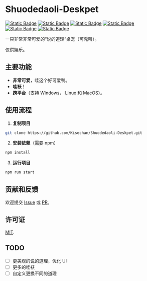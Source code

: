 # Shuodedaoli-Deskpet

[![Static Badge](https://img.shields.io/badge/HTML5-%23E34F26?style=flat-square&logo=html5&logoColor=white)](https://www.w3.org/TR/2011/WD-html5-20110405/index.html)
[![Static Badge](https://img.shields.io/badge/CSS-%23663399?style=flat-square&logo=css&logoColor=white)](https://www.w3.org/Style/CSS/Overview.en.html)
[![Static Badge](https://img.shields.io/badge/JavaScript-%23F7DF1E?style=flat-square&logo=javascript&logoColor=white)](https://www.javascript.com/)
[![Static Badge](https://img.shields.io/badge/Vue.js-%234FC08D?style=flat-square&logo=vuedotjs&logoColor=white)](https://vuejs.org/)
[![Static Badge](https://img.shields.io/badge/Vite-%23646CFF?style=flat-square&logo=vite&logoColor=white)](https://cn.vite.dev/)
[![Static Badge](https://img.shields.io/badge/Electron-%2347848F?style=flat-square&logo=electron&logoColor=white)](https://www.electronjs.org/zh/)

一只非常非常可爱的“说的道理”桌宠（可鬼叫）。

仅供娱乐。

## 主要功能

- **非常可爱**，哇这个好可爱鸭。
- **哇袄！**
- **跨平台**（支持 Windows， Linux 和 MacOS）。

## 使用流程

1. **复制项目**

```bash
git clone https://github.com/Kisechan/Shuodedaoli-Deskpet.git
```

2. **安装依赖**（需要 npm）

```bash
npm install
```

3. **运行项目**

```bash
npm run start
```

## 贡献和反馈

欢迎提交 [Issue](https://github.com/Kisechan/Shuodedaoli-Deskpet/issues) 或 [PR](https://github.com/Kisechan/Shuodedaoli-Deskpet/pulls)。

## 许可证

[MIT](./LICENSE).

## TODO

- [ ] 更美观的说的道理，优化 UI
- [ ] 更多的哇袄
- [ ] 自定义更换不同的道理
